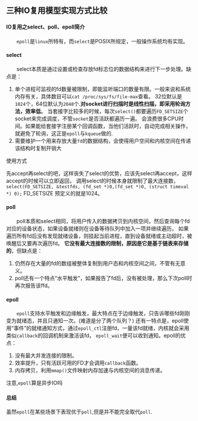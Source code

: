 ## 三种IO复用模型实现方式比较

#### IO复用之select、poll、epoll简介

　　`epoll`是`linux`所特有，而`select`是POSIX所规定，一般操作系统均有实现。

#### select

　　select本质是通过设置或检查存放fd标志位的数据结构来进行下一步处理。缺点是：

 1. 单个进程可监视的fd数量被限制，即能监听端口的数量有限。一般来说和系统内存有关，具体数目可以`cat /proc/sys/fs/file-max`查看。
    32位默认是`1024`个，64位默认为`2048`个.**对socket进行扫描时是线性扫描，即采用轮询方法，效率低**。
    当套接字比较多的时候，每次`select()`都要遍历`FD_SETSIZE`个socket来完成调度，不管`socket`是否活跃都遍历一遍。
    会浪费很多CPU时间。如果能给套接字注册某个回调函数，当他们活跃时，自动完成相关操作，就避免了轮询，这正是`epoll`与`kqueue`做的.
 1. 需要维护一个用来存放大量`fd`的数据结构，会使得用户空间和内核空间在传递该结构时复制开销大
 
使用方式
 
先accept再select的吧，这样丧失了select的优势，应该先select再accept，这样accept的时候可以立即返回，
调用select的时候本身就限制了最大连接数，`select(FD_SETSIZE, &testfds, (fd_set *)0,(fd_set *)0, (struct timeval *) 0);` FD_SETSIZE 预定义的就是1024。

#### poll

　　poll本质和select相同，将用户传入的数据拷贝到内核空间，然后查询每个fd对应的设备状态，如果设备就绪则在设备等待队列中加入一项并继续遍历，
如果遍历所有fd后没有发现就绪设备，则挂起当前进程，直到设备就绪或主动超时，被唤醒后又要再次遍历fd。
**它没有最大连接数的限制，原因是它是基于链表来存储的**，但缺点是：

 1. 仍然存在大量的fd的数组被整体复制到用户态和内核空间之间，不管有无意义。
 1. poll还有一个特点“水平触发”，如果报告了fd后，没有被处理，那么下次poll时再次报告该ffd。

#### epoll

　　`epoll`支持水平触发和边缘触发，最大特点在于边缘触发，只告诉哪些fd刚刚变为就绪态，并且只通知一次。(难道是分了两个队列？)
还有一特点是，epoll使用“事件”的就绪通知方式，通过`epoll_ctl`注册fd，一量该fd就绪，内核就会采用类似`callback`的回调机制来激活该fd，
`epoll_wait`便可以收到通知。epoll的优点：

 1. 没有最大并发连接的限制。
 1. 效率提升，只有活跃可用的FD才会调用`callback`函数。
 1. 内存拷贝，利用`mmap()`文件映射内存加速与内核空间的消息传递。
 

注意,`epoll`算是异步IO吗 
 
#### 总结

虽然`epoll`在某些场景下表现优于`poll`,但是并不能完全取代`poll`.